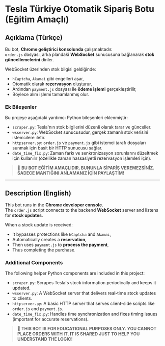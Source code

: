 # Tesla Türkiye Otomatik Sipariş Botu (Eğitim Amaçlı)

## Açıklama (Türkçe)

Bu bot, **Chrome geliştirici konsolunda** çalışmaktadır.  
`order.js` dosyası, arka plandaki **WebSocket** sunucusuna bağlanarak **stok güncellemelerini** dinler.

WebSocket üzerinden stok bilgisi geldiğinde:
- `hCaptcha`, `Akamai` gibi engelleri aşar,
- Otomatik olarak **rezervasyon** oluşturur,
- Ardından `payment.js` dosyası ile **ödeme işlemi** gerçekleştirilir,
- Böylece alım işlemi tamamlanmış olur.

### Ek Bileşenler

Bu projeye aşağıdaki yardımcı Python bileşenleri eklenmiştir:

- `scraper.py`: Tesla'nın stok bilgilerini düzenli olarak tarar ve günceller.
- `wsserver.py`: WebSocket sunucusudur, gerçek zamanlı stok verisini istemcilere iletir.
- `httpserver.py`: `order.js` ve `payment.js` gibi istemci tarafı dosyaları sunmak için basit bir HTTP sunucusu sağlar.
- `date_time_fix.py`: Zaman farkı ve senkronizasyon sorunlarını düzeltmek için kullanılır (özellikle zaman hassasiyetli rezervasyon işlemleri için).

> 📢 **BU BOT EĞİTİM AMAÇLIDIR. BUNUNLA SİPARİŞ VEREMEZSİNİZ. SADECE MANTIĞINI ANLAMANIZ İÇİN PAYLAŞTIM!**

---

## Description (English)

This bot runs in the **Chrome developer console**.  
The `order.js` script connects to the backend **WebSocket** server and listens for **stock updates**.

When a stock update is received:
- It bypasses protections like `hCaptcha` and `Akamai`,
- Automatically creates a **reservation**,
- Then uses `payment.js` to **process the payment**,
- Thus completing the purchase.

### Additional Components

The following helper Python components are included in this project:

- `scraper.py`: Scrapes Tesla's stock information periodically and keeps it updated.
- `wsserver.py`: A WebSocket server that delivers real-time stock updates to clients.
- `httpserver.py`: A basic HTTP server that serves client-side scripts like `order.js` and `payment.js`.
- `date_time_fix.py`: Handles time synchronization and fixes timing issues (important for accurate reservations).

> 📢 **THIS BOT IS FOR EDUCATIONAL PURPOSES ONLY. YOU CANNOT PLACE ORDERS WITH IT. IT IS SHARED JUST TO HELP YOU UNDERSTAND THE LOGIC!**
